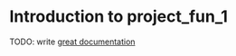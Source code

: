 # Introduction to project_fun_1

TODO: write [great documentation](http://jacobian.org/writing/great-documentation/what-to-write/)
